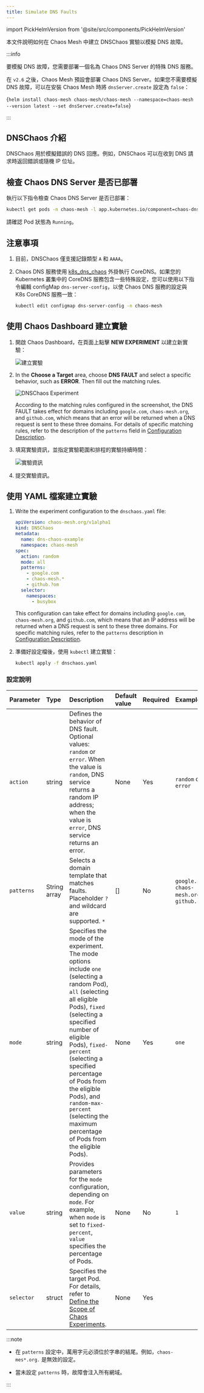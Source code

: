 ```yaml
---
title: Simulate DNS Faults
---
```


import PickHelmVersion from '@site/src/components/PickHelmVersion'

本文件說明如何在 Chaos Mesh 中建立 DNSChaos 實驗以模擬 DNS 故障。

:::info

要模擬 DNS 故障，您需要部署一個名為 Chaos DNS Server 的特殊 DNS 服務。

在 `v2.6` 之後，Chaos Mesh 預設會部署 Chaos DNS Server。如果您不需要模擬 DNS 故障，可以在安裝 Chaos Mesh 時將 `dnsServer.create` 設定為 `false`：

<PickHelmVersion>{`helm install chaos-mesh chaos-mesh/chaos-mesh --namespace=chaos-mesh --version latest --set dnsServer.create=false`}</PickHelmVersion>

:::

## DNSChaos 介紹

DNSChaos 用於模擬錯誤的 DNS 回應。例如，DNSChaos 可以在收到 DNS 請求時返回錯誤或隨機 IP 位址。

## 檢查 Chaos DNS Server 是否已部署

執行以下指令檢查 Chaos DNS Server 是否已部署：

```bash
kubectl get pods -n chaos-mesh -l app.kubernetes.io/component=chaos-dns-server
```

請確認 Pod 狀態為 `Running`。

## 注意事項

1. 目前，DNSChaos 僅支援記錄類型 `A` 和 `AAAA`。

2. Chaos DNS 服務使用 [k8s_dns_chaos](https://github.com/chaos-mesh/k8s_dns_chaos) 外掛執行 CoreDNS。如果您的 Kubernetes 叢集中的 CoreDNS 服務包含一些特殊設定，您可以使用以下指令編輯 configMap `dns-server-config`，以使 Chaos DNS 服務的設定與 K8s CoreDNS 服務一致：

   ```bash
   kubectl edit configmap dns-server-config -n chaos-mesh
   ```

## 使用 Chaos Dashboard 建立實驗

1. 開啟 Chaos Dashboard，在頁面上點擊 **NEW EXPERIMENT** 以建立新實驗：

   ![建立實驗](./img/create-new-exp.png)

2. In the **Choose a Target** area, choose **DNS FAULT** and select a specific behavior, such as **ERROR**. Then fill out the matching rules.

   ![DNSChaos Experiment](./img/dnschaos-exp.png)

   According to the matching rules configured in the screenshot, the DNS FAULT takes effect for domains including `google.com`, `chaos-mesh.org`, and `github.com`, which means that an error will be returned when a DNS request is sent to these three domains. For details of specific matching rules, refer to the description of the `patterns` field in [Configuration Description](#configuration-description).

3. 填寫實驗資訊，並指定實驗範圍和排程的實驗持續時間：

   ![實驗資訊](./img/exp-info.png)

4. 提交實驗資訊。

## 使用 YAML 檔案建立實驗

1. Write the experiment configuration to the `dnschaos.yaml` file:

   ```yaml
   apiVersion: chaos-mesh.org/v1alpha1
   kind: DNSChaos
   metadata:
     name: dns-chaos-example
     namespace: chaos-mesh
   spec:
     action: random
     mode: all
     patterns:
       - google.com
       - chaos-mesh.*
       - github.?om
     selector:
       namespaces:
         - busybox
   ```

   This configuration can take effect for domains including `google.com`, `chaos-mesh.org`, and `github.com`, which means that an IP address will be returned when a DNS request is sent to these three domains. For specific matching rules, refer to the `patterns` description in [Configuration Description](#configuration-description).

2. 準備好設定檔後，使用 `kubectl` 建立實驗：

   ```bash
   kubectl apply -f dnschaos.yaml
   ```

### 設定說明

| Parameter | Type | Description | Default value | Required | Example |
| :-- | :-- | :-- | :-- | :-- | :-- |
| `action` | string | Defines the behavior of DNS fault. Optional values: `random` or `error`. When the value is `random`, DNS service returns a random IP address; when the value is `error`, DNS service returns an error. | None | Yes | `random` or `error` |
| `patterns` | String array | Selects a domain template that matches faults. Placeholder `?` and wildcard are supported. `*` | [] | No | `google.com`, `chaos-mesh.org`, `github.com` |
| `mode` | string | Specifies the mode of the experiment. The mode options include `one` (selecting a random Pod), `all` (selecting all eligible Pods), `fixed` (selecting a specified number of eligible Pods), `fixed-percent` (selecting a specified percentage of Pods from the eligible Pods), and `random-max-percent` (selecting the maximum percentage of Pods from the eligible Pods). | None | Yes | `one` |
| `value` | string | Provides parameters for the `mode` configuration, depending on `mode`. For example, when `mode` is set to `fixed-percent`, `value` specifies the percentage of Pods. | None | No | `1` |
| `selector` | struct | Specifies the target Pod. For details, refer to [Define the Scope of Chaos Experiments](./define-chaos-experiment-scope.md). | None | Yes |  |

:::note

- 在 `patterns` 設定中，萬用字元必須位於字串的結尾。例如，`chaos-mes*.org.` 是無效的設定。

- 當未設定 `patterns` 時，故障會注入所有網域。

:::